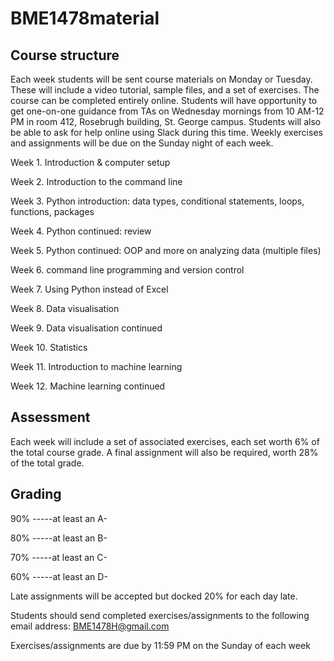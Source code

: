 # BME1478material

## Course structure

Each week students will be sent course materials on Monday or Tuesday. These will include a video tutorial, sample files, and a set of exercises. The course can be completed entirely online. Students will have opportunity to get one-on-one guidance from TAs on Wednesday mornings from 10 AM-12 PM in room 412, Rosebrugh building, St. George campus. Students will also be able to ask for help online using Slack during this time. Weekly exercises and assignments will be due on the Sunday night of each week.

Week 1. Introduction & computer setup

Week 2. Introduction to the command line

Week 3. Python introduction: data types, conditional statements, loops, functions, packages

Week 4. Python continued: review

Week 5. Python continued: OOP and more on analyzing data (multiple files)

Week 6. command line programming and version control

Week 7. Using Python instead of Excel

Week 8. Data visualisation

Week 9. Data visualisation continued

Week 10. Statistics

Week 11. Introduction to machine learning

Week 12. Machine learning continued


## Assessment

Each week will include a set of associated exercises, each set worth 6% of the total course grade. A final assignment will also be required, worth 28% of the total grade.

## Grading

90% -----at least an A-

80% -----at least an B-

70% -----at least an C-

60% -----at least an D-

Late assignments will be accepted but docked 20% for each day late.

Students should send completed exercises/assignments to the following email address: BME1478H@gmail.com

Exercises/assignments are due by 11:59 PM on the Sunday of each week
